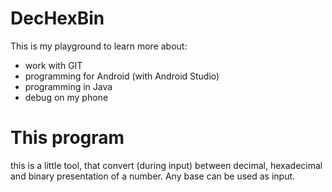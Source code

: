 # DecHexBin

This is my playground to learn more about:
- work with GIT
- programming for Android (with Android Studio)
- programming in Java
- debug on my phone

# This program
this is a little tool, that convert (during input) between decimal, hexadecimal and binary presentation of a number.
Any base can be used as input.
